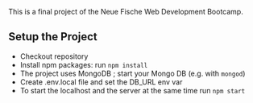 This is a final project of the Neue Fische Web Development Bootcamp.

## Setup the Project

- Checkout repository
- Install npm packages: run `npm install`
- The project uses MongoDB ; start your Mongo DB (e.g. with `mongod`)
- Create .env.local file and set the DB_URL env var
- To start the localhost and the server at the same time run `npm start`
